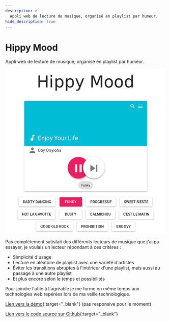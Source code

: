 ```yaml
---
description: >
  Appli web de lecture de musique, organisé en playlist par humeur.
hide_description: true
---
```


# Hippy Mood

Appli web de lecture de musique, organisé en playlist par humeur.

![](/assets/img/Hippymood.png)

Pas complètement satisfait des différents lecteurs de musique que j'ai pu essayer, je voulais un lecteur répondant à ces critères :

- Simplicité d'usage
- Lecture en aléatoire de playlist avec une variété d'artistes
- Éviter les transitions abruptes à l'intérieur d'une playlist, mais aussi au passage à une autre playlist
- Et plus encore selon le temps et possibilités

Pour joindre l'utile à l'agréable je me forme en même temps aux technologies web repérées lors de ma veille technologique.

[Lien vers la démo](https://hippymood.3615yeye.info){:target="_blank"} (pas responsive pour le moment)

[Lien vers le code source sur Github](https://github.com/3615Yeye/Hippymood){:target="_blank"}
